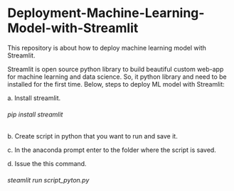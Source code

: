 # Deployment-Machine-Learning-Model-with-Streamlit
This repository is about how to deploy machine learning model with Streamlit.


Streamlit is open source python library to build beautiful custom web-app for machine learning and data science. So, it python library and need to be installed for the first time.
Below, steps to deploy ML model with Streamlit:

a. Install streamlit.
  
  ###### pip install streamlit
  
  
b. Create script in python that you want to run and save it.


c. In the anaconda prompt enter to the folder where the script is saved.


d. Issue the this command.

  ###### steamlit run script_pyton.py
